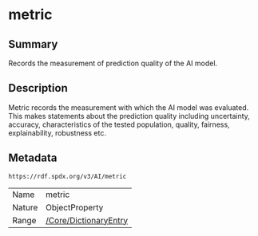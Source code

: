 <!-- Automatically generated by spec-parser v2.0.0 on 2024-01-12T14:00:21.817658+00:00 -->
<!-- SPDX-License-Identifier: Community-Spec-1.0 -->

# metric

## Summary

Records the measurement of prediction quality of the AI model.


## Description

Metric records the measurement with which the AI model was evaluated. 
This makes statements about the prediction quality including uncertainty,
accuracy, characteristics of the tested population, quality, fairness, explainability, robustness etc.


## Metadata

`https://rdf.spdx.org/v3/AI/metric`


| | |
|---|---|
| Name | metric |
| Nature | ObjectProperty |
| Range | [/Core/DictionaryEntry](../../Core/Classes/DictionaryEntry.md) |





